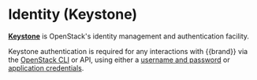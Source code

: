 # Identity (Keystone)

**[Keystone](https://docs.openstack.org/keystone/)** is OpenStack's identity management and authentication facility.

Keystone authentication is required for any interactions with {{brand}} via the [OpenStack CLI](../../getting-started/enable-openstack-cli.md) or API, using either a [username and password](api-user-passwd.md) or [application credentials](app-creds.md).
